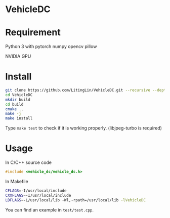 # VehicleDC
# Requirement
Python 3 with pytorch numpy opencv pillow

NVIDIA GPU
# Install
``` bash
git clone https://github.com/LitingLin/VehicleDC.git --recursive --depth 1
cd VehicleDC
mkdir build
cd build
cmake ..
make -j
make install
```
Type ``` make test ``` to check if it is working properly. (libjpeg-turbo is required)
# Usage
In C/C++ source code
``` C++
#include <vehicle_dc/vehicle_dc.h>
```
In Makefile
``` Bash
CFLAGS=-I/usr/local/include
CXXFLAGS=-I/usr/local/include
LDFLAGS=-L/usr/local/lib -Wl,-rpath=/usr/local/lib -lVehicleDC
```
You can find an example in ```test/test.cpp```.
